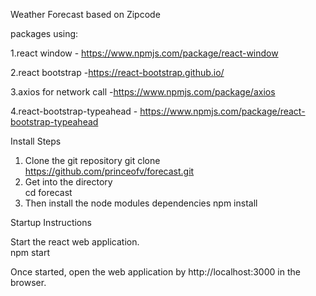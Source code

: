 Weather Forecast based on Zipcode

packages using:

1.react window - https://www.npmjs.com/package/react-window

2.react bootstrap -https://react-bootstrap.github.io/

3.axios for network call -https://www.npmjs.com/package/axios

4.react-bootstrap-typeahead - https://www.npmjs.com/package/react-bootstrap-typeahead

Install Steps

1. Clone the git repository
   git clone https://github.com/princeofv/forecast.git
2. Get into the directory  
   cd forecast
3. Then install the node modules dependencies
   npm install

Startup Instructions

Start the react web application.  
 npm start

Once started, open the web application by http://localhost:3000 in the browser.
